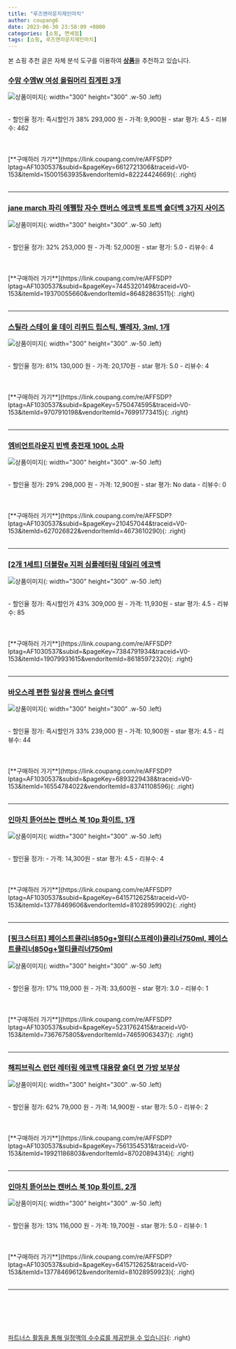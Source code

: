 ```yaml
---
title: "루즈앤라운지제인마치"
author: coupang6
date: 2023-06-30 23:58:09 +0800
categories: [쇼핑, 면세점]
tags: [쇼핑, 루즈앤라운지제인마치]
---
```


본 쇼핑 추천 글은 자체 분석 도구를 이용하여 [**상품**](https://link.coupang.com/a/bao1ui)을 추천하고 있습니다.

### [수맘 수엠W 여성 올림머리 집게핀 3개](https://link.coupang.com/re/AFFSDP?lptag=AF1030537&subid=&pageKey=6612721306&traceid=V0-153&itemId=15001563935&vendorItemId=82224424669)

![상품이미지](https://thumbnail10.coupangcdn.com/thumbnails/remote/230x230ex/image/vendor_inventory/6df3/a59179127246d5e8e8a7413c727c31dd853368d3bed51cbd2f41c7d391d9.jpg){: width="300" height="300" .w-50 .left}


<br>
- 할인율 정가: 즉시할인가 38%  293,000   원
- 가격: 9,900원
- star 평가: 4.5
- 리뷰수: 462
<br>
<br>
<br>
<br>
[**구매하러 가기**](https://link.coupang.com/re/AFFSDP?lptag=AF1030537&subid=&pageKey=6612721306&traceid=V0-153&itemId=15001563935&vendorItemId=82224424669){: .right}
<br>
<br>

---

### [jane march 파리 에펠탑 자수 캔버스 에코백 토트백 숄더백 3가지 사이즈](https://link.coupang.com/re/AFFSDP?lptag=AF1030537&subid=&pageKey=7445320149&traceid=V0-153&itemId=19370055660&vendorItemId=86482863511)

![상품이미지](https://thumbnail9.coupangcdn.com/thumbnails/remote/230x230ex/image/vendor_inventory/9b5b/1d67b10ab1e1fb40cefd3f75229bef0894ac92712e12c4bebfcafca5aedc.jpg){: width="300" height="300" .w-50 .left}


<br>
- 할인율 정가: 32%  253,000   원
- 가격: 52,000원
- star 평가: 5.0
- 리뷰수: 4
<br>
<br>
<br>
<br>
[**구매하러 가기**](https://link.coupang.com/re/AFFSDP?lptag=AF1030537&subid=&pageKey=7445320149&traceid=V0-153&itemId=19370055660&vendorItemId=86482863511){: .right}
<br>
<br>

---

### [스틸라 스테이 올 데이 리퀴드 립스틱, 벨레자, 3ml, 1개](https://link.coupang.com/re/AFFSDP?lptag=AF1030537&subid=&pageKey=5750474595&traceid=V0-153&itemId=9707910198&vendorItemId=76991773415)

![상품이미지](https://thumbnail9.coupangcdn.com/thumbnails/remote/230x230ex/image/rs_quotation_api/vmnrtuis/c4447d99b40d4a69a243e6bce940743e.jpg){: width="300" height="300" .w-50 .left}


<br>
- 할인율 정가: 61%  130,000   원
- 가격: 20,170원
- star 평가: 5.0
- 리뷰수: 4
<br>
<br>
<br>
<br>
[**구매하러 가기**](https://link.coupang.com/re/AFFSDP?lptag=AF1030537&subid=&pageKey=5750474595&traceid=V0-153&itemId=9707910198&vendorItemId=76991773415){: .right}
<br>
<br>

---

### [엠비언트라운지 빈백 충전재 100L 소파](https://link.coupang.com/re/AFFSDP?lptag=AF1030537&subid=&pageKey=210457044&traceid=V0-153&itemId=627026822&vendorItemId=4673610290)

![상품이미지](https://thumbnail9.coupangcdn.com/thumbnails/remote/230x230ex/image/vendor_inventory/e163/ead7dedd9d7c52fbf6932edd91bba9adbade2a50b19cbdb2d59435572508.jpg){: width="300" height="300" .w-50 .left}


<br>
- 할인율 정가: 29%  298,000   원
- 가격: 12,900원
- star 평가: No data
- 리뷰수: 0
<br>
<br>
<br>
<br>
[**구매하러 가기**](https://link.coupang.com/re/AFFSDP?lptag=AF1030537&subid=&pageKey=210457044&traceid=V0-153&itemId=627026822&vendorItemId=4673610290){: .right}
<br>
<br>

---

### [[2개 1세트] 더블랑e 지퍼 심플레터링 데일리 에코백](https://link.coupang.com/re/AFFSDP?lptag=AF1030537&subid=&pageKey=7384791934&traceid=V0-153&itemId=19079931615&vendorItemId=86185972320)

![상품이미지](https://thumbnail9.coupangcdn.com/thumbnails/remote/230x230ex/image/vendor_inventory/d525/950fa3b7ec0b7f37f4c16a7502f2e36891f8308e2b5cee99e87816b1ba96.jpg){: width="300" height="300" .w-50 .left}


<br>
- 할인율 정가: 즉시할인가 43%  309,000   원
- 가격: 11,930원
- star 평가: 4.5
- 리뷰수: 85
<br>
<br>
<br>
<br>
[**구매하러 가기**](https://link.coupang.com/re/AFFSDP?lptag=AF1030537&subid=&pageKey=7384791934&traceid=V0-153&itemId=19079931615&vendorItemId=86185972320){: .right}
<br>
<br>

---

### [바오스레 편한 일상용 캔버스 숄더백](https://link.coupang.com/re/AFFSDP?lptag=AF1030537&subid=&pageKey=6893229438&traceid=V0-153&itemId=16554784022&vendorItemId=83741108596)

![상품이미지](https://thumbnail8.coupangcdn.com/thumbnails/remote/230x230ex/image/vendor_inventory/ba7c/c040a526322e9a090e45ac8eb1df5693b507b71e74de2c4e8b8f39b35279.jpg){: width="300" height="300" .w-50 .left}


<br>
- 할인율 정가: 즉시할인가 33%  239,000   원
- 가격: 10,900원
- star 평가: 4.5
- 리뷰수: 44
<br>
<br>
<br>
<br>
[**구매하러 가기**](https://link.coupang.com/re/AFFSDP?lptag=AF1030537&subid=&pageKey=6893229438&traceid=V0-153&itemId=16554784022&vendorItemId=83741108596){: .right}
<br>
<br>

---

### [인마치 뜯어쓰는 캔버스 북 10p 화이트, 1개](https://link.coupang.com/re/AFFSDP?lptag=AF1030537&subid=&pageKey=6415712625&traceid=V0-153&itemId=13778469606&vendorItemId=81028959902)

![상품이미지](https://thumbnail6.coupangcdn.com/thumbnails/remote/230x230ex/image/retail/images/2022/03/21/11/8/8a7c8ba9-6289-4e0a-870d-8307b932358f.jpg){: width="300" height="300" .w-50 .left}


<br>
- 할인율 정가: 
- 가격: 14,300원
- star 평가: 4.5
- 리뷰수: 4
<br>
<br>
<br>
<br>
[**구매하러 가기**](https://link.coupang.com/re/AFFSDP?lptag=AF1030537&subid=&pageKey=6415712625&traceid=V0-153&itemId=13778469606&vendorItemId=81028959902){: .right}
<br>
<br>

---

### [[핑크스터프] 페이스트클리너850g+멀티(스프레이)클리너750ml, 페이스트클리너850g+멀티클리너750ml](https://link.coupang.com/re/AFFSDP?lptag=AF1030537&subid=&pageKey=5231762415&traceid=V0-153&itemId=7367675805&vendorItemId=74659063437)

![상품이미지](https://thumbnail9.coupangcdn.com/thumbnails/remote/230x230ex/image/vendor_inventory/d7e3/927d3e6ef24d0935d0b85a6605b7fafc7dbe6a78b8b891da943e9d9348f2.jpg){: width="300" height="300" .w-50 .left}


<br>
- 할인율 정가: 17%  119,000   원
- 가격: 33,600원
- star 평가: 3.0
- 리뷰수: 1
<br>
<br>
<br>
<br>
[**구매하러 가기**](https://link.coupang.com/re/AFFSDP?lptag=AF1030537&subid=&pageKey=5231762415&traceid=V0-153&itemId=7367675805&vendorItemId=74659063437){: .right}
<br>
<br>

---

### [해피브릭스 런던 레터링 에코백 대용량 숄더 면 가방 보부상](https://link.coupang.com/re/AFFSDP?lptag=AF1030537&subid=&pageKey=7561354531&traceid=V0-153&itemId=19921186803&vendorItemId=87020894314)

![상품이미지](https://thumbnail10.coupangcdn.com/thumbnails/remote/230x230ex/image/vendor_inventory/0bfc/724312dabde00905c39b0eadc56ed005a51d59d9b57bc7bb81392df4545c.JPG){: width="300" height="300" .w-50 .left}


<br>
- 할인율 정가: 62%  79,000   원
- 가격: 14,900원
- star 평가: 5.0
- 리뷰수: 2
<br>
<br>
<br>
<br>
[**구매하러 가기**](https://link.coupang.com/re/AFFSDP?lptag=AF1030537&subid=&pageKey=7561354531&traceid=V0-153&itemId=19921186803&vendorItemId=87020894314){: .right}
<br>
<br>

---

### [인마치 뜯어쓰는 캔버스 북 10p 화이트, 2개](https://link.coupang.com/re/AFFSDP?lptag=AF1030537&subid=&pageKey=6415712625&traceid=V0-153&itemId=13778469612&vendorItemId=81028959923)

![상품이미지](https://thumbnail8.coupangcdn.com/thumbnails/remote/230x230ex/image/retail/images/2022/03/24/18/7/c1f5b688-7e08-4bc3-a8e1-eff48b1ba580.jpg){: width="300" height="300" .w-50 .left}


<br>
- 할인율 정가: 13%  116,000   원
- 가격: 19,700원
- star 평가: 5.0
- 리뷰수: 1
<br>
<br>
<br>
<br>
[**구매하러 가기**](https://link.coupang.com/re/AFFSDP?lptag=AF1030537&subid=&pageKey=6415712625&traceid=V0-153&itemId=13778469612&vendorItemId=81028959923){: .right}
<br>
<br>

---
<br><br><br><br><br> [파트너스 활동을 통해 일정액의 수수료를 제공받을 수 있습니다](https://link.coupang.com/a/bao1ui){: .right}